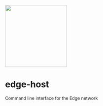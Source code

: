 <img src="https://cdn.edge.network/assets/img/edge-logo-green.svg" width="200">

# edge-host

Command line interface for the Edge network
